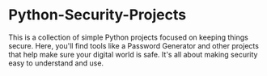 # Python-Security-Projects
 This is a collection of simple Python projects focused on keeping things secure. Here, you'll find tools like a Password Generator and other projects that help make sure your digital world is safe. It's all about making security easy to understand and use.

